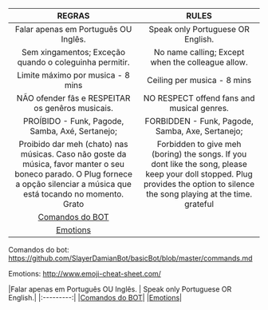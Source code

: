 |REGRAS|RULES|
|:------:|:---------:|
|Falar apenas em Português OU Inglês. | Speak only Portuguese OR English.|
|Sem xingamentos; Exceção quando o coleguinha permitir. | No name calling; Except when the colleague allow.|
|Limite máximo por musica - 8 mins | Ceiling per musica - 8 mins|
|NÃO ofender fãs e RESPEITAR os genêros musicais. | NO RESPECT offend fans and musical genres.|
|PROÍBIDO - Funk, Pagode, Samba, Axé, Sertanejo; | FORBIDDEN - Funk, Pagode, Samba, Axe, Sertanejo;|
|Proibido dar meh (chato) nas músicas. Caso não goste da música, favor manter o seu boneco parado. O Plug fornece a opção silenciar a música que está tocando no momento. Grato | Forbidden to give meh (boring) the songs. If you dont like the song, please keep your doll stopped. Plug provides the option to silence the song playing at the time. grateful|
|[Comandos do BOT](https://github.com/SlayerDamianBot/basicBot/blob/master/commands.md)|
|[Emotions](http://www.emoji-cheat-sheet.com/)|

Comandos do bot: https://github.com/SlayerDamianBot/basicBot/blob/master/commands.md

Emotions: http://www.emoji-cheat-sheet.com/

|Falar apenas em Português OU Inglês. | Speak only Portuguese OR English.|
|:---------:|
|[Comandos do BOT](https://github.com/SlayerDamianBot/basicBot/blob/master/commands.md)|
|[Emotions](http://www.emoji-cheat-sheet.com/)|
